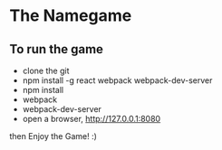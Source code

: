# The Namegame

## To run the game
* clone the git
* npm install -g react webpack webpack-dev-server
* npm install
* webpack
* webpack-dev-server
* open a browser, http://127.0.0.1:8080

then Enjoy the Game! :)

